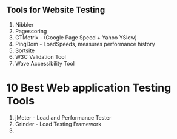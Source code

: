 ## Tools for Website Testing
1. Nibbler
2. Pagescoring
3. GTMetrix - (Google Page Speed + Yahoo YSlow)
4. PingDom - LoadSpeeds, measures performance history
5. Sortsite
6. W3C Validation Tool
7. Wave Accessibility Tool

# 10 Best Web application Testing Tools
1. jMeter - Load and Performance Tester
2. Grinder - Load Testing Framework
3. 